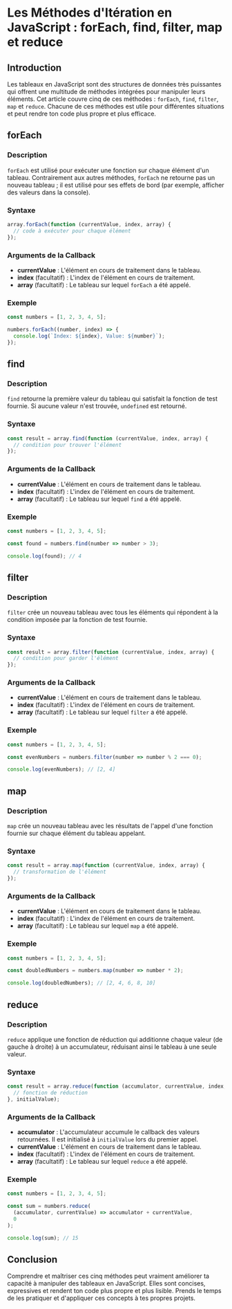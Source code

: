 # Les Méthodes d'Itération en JavaScript : forEach, find, filter, map et reduce

## Introduction

Les tableaux en JavaScript sont des structures de données très puissantes qui offrent une multitude de méthodes intégrées pour manipuler leurs éléments. Cet article couvre cinq de ces méthodes : `forEach`, `find`, `filter`, `map` et `reduce`. Chacune de ces méthodes est utile pour différentes situations et peut rendre ton code plus propre et plus efficace.

## forEach

### Description

`forEach` est utilisé pour exécuter une fonction sur chaque élément d'un tableau. Contrairement aux autres méthodes, `forEach` ne retourne pas un nouveau tableau ; il est utilisé pour ses effets de bord (par exemple, afficher des valeurs dans la console).

### Syntaxe

```javascript
array.forEach(function (currentValue, index, array) {
  // code à exécuter pour chaque élément
});
```

### Arguments de la Callback

- **currentValue** : L'élément en cours de traitement dans le tableau.
- **index** (facultatif) : L'index de l'élément en cours de traitement.
- **array** (facultatif) : Le tableau sur lequel `forEach` a été appelé.

### Exemple

```javascript
const numbers = [1, 2, 3, 4, 5];

numbers.forEach((number, index) => {
  console.log(`Index: ${index}, Value: ${number}`);
});
```

## find

### Description

`find` retourne la première valeur du tableau qui satisfait la fonction de test fournie. Si aucune valeur n'est trouvée, `undefined` est retourné.

### Syntaxe

```javascript
const result = array.find(function (currentValue, index, array) {
  // condition pour trouver l'élément
});
```

### Arguments de la Callback

- **currentValue** : L'élément en cours de traitement dans le tableau.
- **index** (facultatif) : L'index de l'élément en cours de traitement.
- **array** (facultatif) : Le tableau sur lequel `find` a été appelé.

### Exemple

```javascript
const numbers = [1, 2, 3, 4, 5];

const found = numbers.find(number => number > 3);

console.log(found); // 4
```

## filter

### Description

`filter` crée un nouveau tableau avec tous les éléments qui répondent à la condition imposée par la fonction de test fournie.

### Syntaxe

```javascript
const result = array.filter(function (currentValue, index, array) {
  // condition pour garder l'élément
});
```

### Arguments de la Callback

- **currentValue** : L'élément en cours de traitement dans le tableau.
- **index** (facultatif) : L'index de l'élément en cours de traitement.
- **array** (facultatif) : Le tableau sur lequel `filter` a été appelé.

### Exemple

```javascript
const numbers = [1, 2, 3, 4, 5];

const evenNumbers = numbers.filter(number => number % 2 === 0);

console.log(evenNumbers); // [2, 4]
```

## map

### Description

`map` crée un nouveau tableau avec les résultats de l'appel d'une fonction fournie sur chaque élément du tableau appelant.

### Syntaxe

```javascript
const result = array.map(function (currentValue, index, array) {
  // transformation de l'élément
});
```

### Arguments de la Callback

- **currentValue** : L'élément en cours de traitement dans le tableau.
- **index** (facultatif) : L'index de l'élément en cours de traitement.
- **array** (facultatif) : Le tableau sur lequel `map` a été appelé.

### Exemple

```javascript
const numbers = [1, 2, 3, 4, 5];

const doubledNumbers = numbers.map(number => number * 2);

console.log(doubledNumbers); // [2, 4, 6, 8, 10]
```

## reduce

### Description

`reduce` applique une fonction de réduction qui additionne chaque valeur (de gauche à droite) à un accumulateur, réduisant ainsi le tableau à une seule valeur.

### Syntaxe

```javascript
const result = array.reduce(function (accumulator, currentValue, index, array) {
  // fonction de réduction
}, initialValue);
```

### Arguments de la Callback

- **accumulator** : L'accumulateur accumule le callback des valeurs retournées. Il est initialisé à `initialValue` lors du premier appel.
- **currentValue** : L'élément en cours de traitement dans le tableau.
- **index** (facultatif) : L'index de l'élément en cours de traitement.
- **array** (facultatif) : Le tableau sur lequel `reduce` a été appelé.

### Exemple

```javascript
const numbers = [1, 2, 3, 4, 5];

const sum = numbers.reduce(
  (accumulator, currentValue) => accumulator + currentValue,
  0
);

console.log(sum); // 15
```

## Conclusion

Comprendre et maîtriser ces cinq méthodes peut vraiment améliorer ta capacité à manipuler des tableaux en JavaScript. Elles sont concises, expressives et rendent ton code plus propre et plus lisible. Prends le temps de les pratiquer et d'appliquer ces concepts à tes propres projets.
